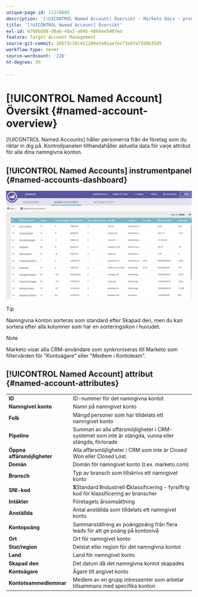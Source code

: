 ```yaml
---
unique-page-id: 11378809
description: '[!UICONTROL Named Account] Översikt - Marketo Docs - produktdokumentation'
title: '[!UICONTROL Named Account] Översikt'
exl-id: 6708bdd8-d0ab-49a2-a04b-4064ee5407ed
feature: Target Account Management
source-git-commit: 26573c20c411208e5a01aa7ec73a97e7208b35d5
workflow-type: tm+mt
source-wordcount: '226'
ht-degree: 3%

---
```


# [!UICONTROL Named Account] Översikt {#named-account-overview}

[!UICONTROL Named Accounts] håller personerna från de företag som du riktar in dig på. Kontrollpanelen tillhandahåller aktuella data för varje attribut för alla dina namngivna konton.

## [!UICONTROL Named Accounts] instrumentpanel {#named-accounts-dashboard}

![](assets/one.png)

>[!TIP]
>
>Namngivna konton sorteras som standard efter Skapad den, men du kan sortera efter alla kolumner som har en sorteringsikon i huvudet.

>[!NOTE]
>
>Marketo visar alla CRM-användare som synkroniseras till Marketo som filtervärden för &quot;Kontoägare&quot; eller &quot;Medlem i Kontoteam&quot;.

## [!UICONTROL Named Account] attribut {#named-account-attributes}

<table>
 <tbody>
  <tr>
   <td><strong><span class="uicontrol">ID</span></strong></td>
   <td>ID-nummer för det namngivna kontot</td>
  </tr>
  <tr>
   <td><strong><span class="uicontrol">Namngivet konto</span></strong></td>
   <td>Namn på namngivet konto</td>
  </tr>
  <tr>
   <td><strong><span class="uicontrol">Folk</span></strong></td>
   <td>Mängd personer som har tilldelats ett namngivet konto</td>
  </tr>
  <tr>
   <td><strong><span class="uicontrol">Pipeline</span></strong></td>
   <td>Summan av alla affärsmöjligheter i CRM-systemet som inte är stängda, vunna eller stängda, förlorade</td>
  </tr>
  <tr>
   <td><strong><span class="uicontrol">Öppna affärsmöjligheter</span></strong></td>
   <td>Alla affärsmöjligheter i CRM som inte är Closed Won eller Closed Lost.</td>
  </tr>
  <tr>
   <td><strong><span class="uicontrol">Domän</span></strong></td>
   <td>Domän för namngivet konto (t.ex. marketo.com)</td>
  </tr>
  <tr>
   <td><strong><span class="uicontrol">Bransch</span></strong></td>
   <td>Typ av bransch som tillskrivs ett namngivet konto</td>
  </tr>
  <tr>
   <td><strong><span class="uicontrol">SNI-kod</span></strong></td>
   <td><span><strong>S</strong>Standard <strong>I</strong>Industriell <strong>C</strong>klassificering - fyrsiffrig kod för klassificering av branscher<br></span></td>
  </tr>
  <tr>
   <td><strong><span class="uicontrol">Intäkter</span></strong></td>
   <td>Företagets årsomsättning</td>
  </tr>
  <tr>
   <td><strong><span class="uicontrol">Anställda</span></strong></td>
   <td>Antal anställda som tilldelats ett namngivet konto</td>
  </tr>
  <tr>
   <td colspan="1"><strong><span class="uicontrol">Kontopoäng</span></strong></td>
   <td colspan="1">Sammanställning av poängpoäng från flera leads för att ge poäng på kontonivå</td>
  </tr>
  <tr>
   <td colspan="1"><strong><span class="uicontrol">Ort</span></strong></td>
   <td colspan="1">Ort för namngivet konto</td>
  </tr>
  <tr>
   <td colspan="1"><strong><span class="uicontrol">Stat/region</span></strong></td>
   <td colspan="1">Delstat eller region för det namngivna kontot</td>
  </tr>
  <tr>
   <td colspan="1"><strong><span class="uicontrol">Land</span></strong></td>
   <td colspan="1">Land för namngivet konto</td>
  </tr>
  <tr>
   <td colspan="1"><strong><span class="uicontrol">Skapad den</span></strong></td>
   <td colspan="1">Det datum då det namngivna kontot skapades</td>
  </tr>
  <tr>
   <td colspan="1"><strong><span class="uicontrol">Kontoägare</span></strong></td>
   <td colspan="1">Ägare till angivet konto</td>
  </tr>
  <tr>
   <td colspan="1"><strong><span class="uicontrol">Kontoteammedlemmar</span></strong></td>
   <td colspan="1">Medlem av en grupp intressenter som arbetar tillsammans med specifika konton</td>
  </tr>
 </tbody>
</table>
